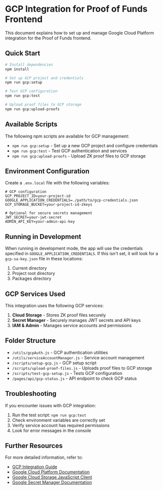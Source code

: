 # GCP Integration for Proof of Funds Frontend

This document explains how to set up and manage Google Cloud Platform integration for the Proof of Funds frontend.

## Quick Start

```bash
# Install dependencies
npm install

# Set up GCP project and credentials
npm run gcp:setup

# Test GCP configuration
npm run gcp:test

# Upload proof files to GCP storage
npm run gcp:upload-proofs
```

## Available Scripts

The following npm scripts are available for GCP management:

- `npm run gcp:setup` - Set up a new GCP project and configure credentials
- `npm run gcp:test` - Test GCP authentication and services
- `npm run gcp:upload-proofs` - Upload ZK proof files to GCP storage

## Environment Configuration

Create a `.env.local` file with the following variables:

```
# GCP configuration
GCP_PROJECT_ID=your-project-id
GOOGLE_APPLICATION_CREDENTIALS=./path/to/gcp-credentials.json
GCP_STORAGE_BUCKET=your-project-id-zkeys

# Optional for secure secrets management
JWT_SECRET=your-jwt-secret
ADMIN_API_KEY=your-admin-api-key
```

## Running in Development

When running in development mode, the app will use the credentials specified in `GOOGLE_APPLICATION_CREDENTIALS`. If this isn't set, it will look for a `gcp-sa-key.json` file in these locations:

1. Current directory
2. Project root directory
3. Packages directory

## GCP Services Used

This integration uses the following GCP services:

1. **Cloud Storage** - Stores ZK proof files securely
2. **Secret Manager** - Securely manages JWT secrets and API keys
3. **IAM & Admin** - Manages service accounts and permissions

## Folder Structure

- `/utils/gcpAuth.js` - GCP authentication utilities
- `/utils/serviceAccountManager.js` - Service account management
- `/scripts/setup-gcp.js` - GCP setup script
- `/scripts/upload-proof-files.js` - Uploads proof files to GCP storage
- `/scripts/test-gcp-setup.js` - Tests GCP configuration
- `/pages/api/gcp-status.js` - API endpoint to check GCP status

## Troubleshooting

If you encounter issues with GCP integration:

1. Run the test script: `npm run gcp:test`
2. Check environment variables are correctly set
3. Verify service account has required permissions
4. Look for error messages in the console

## Further Resources

For more detailed information, refer to:

- [GCP Integration Guide](/docs/GCP-INTEGRATION.md)
- [Google Cloud Platform Documentation](https://cloud.google.com/docs)
- [Google Cloud Storage JavaScript Client](https://cloud.google.com/storage/docs/reference/libraries#client-libraries-install-nodejs)
- [Google Secret Manager Documentation](https://cloud.google.com/secret-manager/docs)